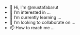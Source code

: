 - 👋 Hi, I’m @mustafabarut
- 👀 I’m interested in ...
- 🌱 I’m currently learning ...
- 💞️ I’m looking to collaborate on ...
- 📫 How to reach me ...

<!---
mustafabarut/mustafabarut is a ✨ special ✨ repository because its `README.md` (this file) appears on your GitHub profile.
You can click the Preview link to take a look at your changes.
--->

